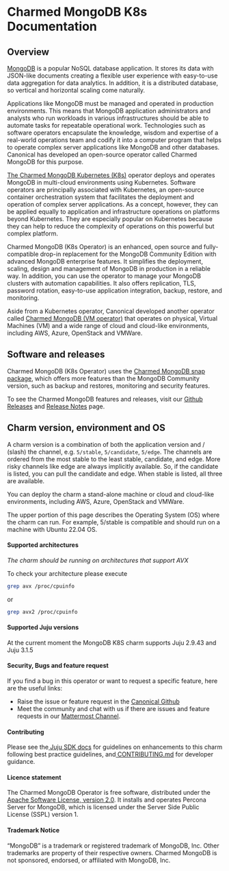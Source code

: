 # Charmed MongoDB K8s Documentation

## Overview
[MongoDB](https://github.com/mongodb/mongo) is a popular NoSQL database application. It stores its data with JSON-like documents creating a flexible user experience with easy-to-use data aggregation for data analytics. In addition, it is a distributed database, so vertical and horizontal scaling come naturally.

Applications like MongoDB must be managed and operated in production environments. This means that MongoDB application administrators and analysts who run workloads in various infrastructures should be able to automate tasks for repeatable operational work. Technologies such as software operators encapsulate the knowledge, wisdom and expertise of a real-world operations team and codify it into a computer program that helps to operate complex server applications like MongoDB and other databases. Canonical has developed an open-source operator called Charmed MongoDB for this purpose.

[The Charmed MongoDB Kubernetes (K8s)](https://charmhub.io/mongodb-k8s?channel=5/edge) operator deploys and operates MongoDB in multi-cloud environments using Kubernetes. Software operators are principally associated with Kubernetes, an open-source container orchestration system that facilitates the deployment and operation of complex server applications. As a concept, however, they can be applied equally to application and infrastructure operations on platforms beyond Kubernetes. They are especially popular on Kubernetes because they can help to reduce the complexity of operations on this powerful but complex platform.

Charmed MongoDB (K8s Operator) is an enhanced, open source and fully-compatible drop-in replacement for the MongoDB Community Edition with advanced MongoDB enterprise features. It simplifies the deployment, scaling, design and management of MongoDB in production in a reliable way. In addition, you can use the operator to manage your MongoDB clusters with automation capabilities. It also offers replication, TLS, password rotation, easy-to-use application integration, backup, restore, and monitoring.

Aside from a Kubernetes operator, Canonical developed another operator called [Charmed MongoDB (VM operator)](https://charmhub.io/mongodb?channel=5/edge) that operates on physical, Virtual Machines (VM) and a wide range of cloud and cloud-like environments, including AWS, Azure, OpenStack and VMWare.

## Software and releases

Charmed MongoDB (K8s Operator) uses the [Charmed MongoDB snap package](https://snapcraft.io/charmed-mongodb), which offers more features than the MongoDB Community version, such as backup and restores, monitoring and security features.

To see the Charmed MongoDB features and releases, visit our [Github Releases](https://github.com/canonical/mongodb-k8s-operator/releases) and [ Release Notes](https://discourse.charmhub.io/t/release-notes-charmed-mongodb-5-k8s-operator/10040) page.

## Charm version, environment and OS

A charm version is a combination of both the application version and / (slash) the channel, e.g. `5/stable`, `5/candidate`, `5/edge`. The channels are ordered from the most stable to the least stable, candidate, and edge. More risky channels like edge are always implicitly available. So, if the candidate is listed, you can pull the candidate and edge. When stable is listed, all three are available.

You can deploy the charm a stand-alone machine or cloud and cloud-like environments, including AWS, Azure, OpenStack and VMWare.

The upper portion of this page describes the Operating System (OS) where the charm can run. For example, 5/stable is compatible and should run on a machine with Ubuntu 22.04 OS.

#### Supported architectures

*The charm should be running on architectures that support AVX* 

To check your architecture please execute 
```bash
grep avx /proc/cpuinfo
```

or  
```bash 
grep avx2 /proc/cpuinfo
```

#### Supported Juju versions

At the current moment the MongoDB K8S charm supports Juju 2.9.43 and Juju 3.1.5

#### Security, Bugs and feature request

If you find a bug in this operator or want to request a specific feature, here are the useful links:

* Raise the issue or feature request in the [Canonical Github
](https://github.com/canonical/mongodb-operator/issues)
* Meet the community and chat with us if there are issues and feature requests in our [Mattermost Channel](https://chat.charmhub.io/charmhub/channels/data-platform).

#### Contributing

Please see the[ Juju SDK docs](https://juju.is/docs/sdk) for guidelines on enhancements to this charm following best practice guidelines, and[ CONTRIBUTING.md](https://github.com/canonical/mongodb-operator/blob/main/CONTRIBUTING.md) for developer guidance.

#### Licence statement

The Charmed MongoDB Operator is free software, distributed under the [Apache Software License, version 2.0](https://github.com/canonical/mongodb-operator/blob/main/LICENSE). It installs and operates Percona Server for MongoDB, which is licensed under the Server Side Public License (SSPL) version 1.

#### Trademark Notice

“MongoDB” is a trademark or registered trademark of MongoDB, Inc. Other trademarks are property of their respective owners. Charmed MongoDB is not sponsored, endorsed, or affiliated with MongoDB, Inc.
